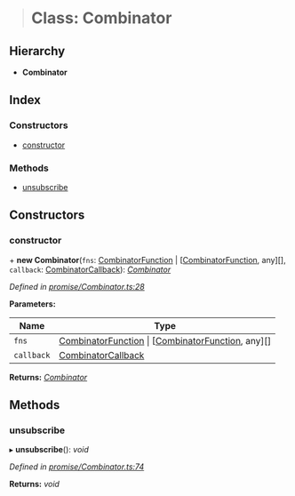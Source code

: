 > # Class: Combinator

## Hierarchy

* **Combinator**

## Index

### Constructors

* [constructor](_promise_combinator_.combinator.md#constructor)

### Methods

* [unsubscribe](_promise_combinator_.combinator.md#unsubscribe)

## Constructors

###  constructor

\+ **new Combinator**(`fns`: [CombinatorFunction](../interfaces/_promise_combinator_.combinatorfunction.md) | [[CombinatorFunction](../interfaces/_promise_combinator_.combinatorfunction.md), any][], `callback`: [CombinatorCallback](../modules/_promise_combinator_.md#combinatorcallback)): *[Combinator](_promise_combinator_.combinator.md)*

*Defined in [promise/Combinator.ts:28](https://github.com/polkadot-js/api/blob/400f33f/packages/api/src/promise/Combinator.ts#L28)*

**Parameters:**

Name | Type |
------ | ------ |
`fns` | [CombinatorFunction](../interfaces/_promise_combinator_.combinatorfunction.md) \| [[CombinatorFunction](../interfaces/_promise_combinator_.combinatorfunction.md), any][] |
`callback` | [CombinatorCallback](../modules/_promise_combinator_.md#combinatorcallback) |

**Returns:** *[Combinator](_promise_combinator_.combinator.md)*

## Methods

###  unsubscribe

▸ **unsubscribe**(): *void*

*Defined in [promise/Combinator.ts:74](https://github.com/polkadot-js/api/blob/400f33f/packages/api/src/promise/Combinator.ts#L74)*

**Returns:** *void*